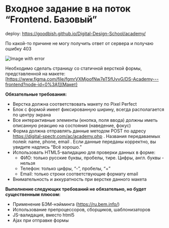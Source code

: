 # Входное задание в на поток “Frontend. Базовый”

deploy:
https://goodbish.github.io/Digital-Design-School/academy/

По какой-то причине не могу получить ответ от сервера и получаю ошибку 403

![Image with error](https://sun9-43.userapi.com/impg/pIQVUunGOhSvzEtOuGgzgX6QFkBEXjRnM9KM7g/eFPD6Dbyax4.jpg?size=712x653&quality=96&proxy=1&sign=3d8cdeccc8816a52dd75237cd8af3ec8&type=album)

Необходимо сделать страницу со статичной версткой формы, представленной на макете:
[https://www.figma.com/file/fgmrVXMjoofNw7eT5fUvvG/DS-Academy---frontend?node-id=0%3A1](Макет) 

__Обязательные требования:__ 
* Верстка должна соответствовать макету по Pixel Perfect 
* Блок с формой имеет фиксированную ширину, всегда располагается по центру экрана
* Все интерактивные элементы (кнопка, поля ввода) должны иметь описанную реакцию на состояния (наведение, фокус)
* Форма должна отправлять данные методом POST по адресу https://digital-spectr.com/ac/academy.php . Названия передаваемых полей: name, phone, email . Если данные переданы корректно, вы увидите надпись “Всё хорошо.”
* Использовать HTML5-валидацию для проверки данных в форме:
    + ФИО: только русские буквы, пробелы, тире. Цифры, англ. буквы - нельзя
    + Телефон: только цифры, “-”, пробелы, “+”
    + Email: только строки соответствующие формату email
* Внимательность и аккуратность при верстке данного макета



__Выполнение следующих требований не обязательно, но будет существенным плюсом:__
* Применение БЭМ-нэйминга (https://ru.bem.info/)
* Использование препроцессоров, сборщиков, шаблонизаторов
* JS-валидация, вместо html5
* Ajax при отправке формы

